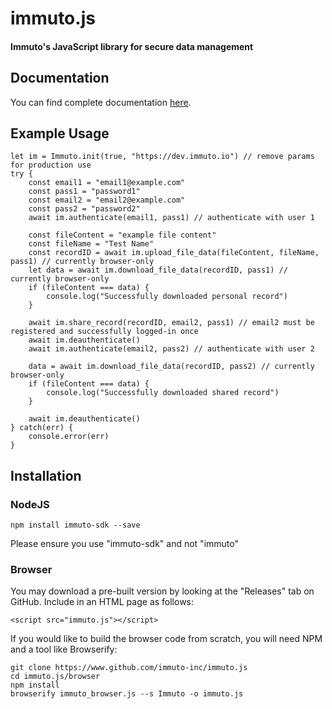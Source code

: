 # immuto.js

#### Immuto's JavaScript library for secure data management

## Documentation
You can find complete documentation <a href="https://www.immuto.io/api-documentation"> here</a>. 

## Example Usage
```
let im = Immuto.init(true, "https://dev.immuto.io") // remove params for production use
try {
    const email1 = "email1@example.com"
    const pass1 = "password1"
    const email2 = "email2@example.com"
    const pass2 = "password2"
    await im.authenticate(email1, pass1) // authenticate with user 1

    const fileContent = "example file content"
    const fileName = "Test Name"
    const recordID = await im.upload_file_data(fileContent, fileName, pass1) // currently browser-only
    let data = await im.download_file_data(recordID, pass1) // currently browser-only
    if (fileContent === data) {
        console.log("Successfully downloaded personal record")
    }

    await im.share_record(recordID, email2, pass1) // email2 must be registered and successfully logged-in once
    await im.deauthenticate()
    await im.authenticate(email2, pass2) // authenticate with user 2

    data = await im.download_file_data(recordID, pass2) // currently browser-only
    if (fileContent === data) {
        console.log("Successfully downloaded shared record")
    }    

    await im.deauthenticate()
} catch(err) {
    console.error(err)
}
```

## Installation

### NodeJS
```
npm install immuto-sdk --save
```
Please ensure you use "immuto-sdk" and not "immuto"

### Browser
You may download a pre-built version by looking at the "Releases" tab on GitHub. Include
in an HTML page as follows:
```
<script src="immuto.js"></script>
```

If you would like to build the browser code from scratch, you will need NPM and a tool like Browserify:
```
git clone https://www.github.com/immuto-inc/immuto.js
cd immuto.js/browser
npm install
browserify immuto_browser.js --s Immuto -o immuto.js
```
